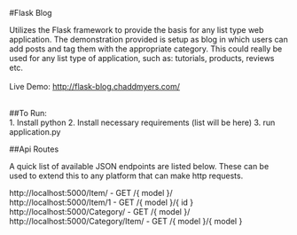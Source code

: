 #Flask Blog

Utilizes the Flask framework to provide the basis for any list type web application. The demonstration 
provided is setup as blog in which users can add posts and tag them with the appropriate category. This could really 
be used for any list type of application, such as: tutorials, products, reviews etc.<br /><br />
Live Demo: http://flask-blog.chaddmyers.com/<br />
<br />

##To Run:</b><br />
    1. Install python
    2. Install necessary requirements (list will be here)
    3. run application.py

##Api Routes

A quick list of available JSON endpoints are listed below. These can be used to extend this 
to any platform that can make http requests.

http://localhost:5000/Item/ - GET /{ model }/  <br />
http://localhost:5000/Item/1 - GET /{ model }/{ id }  <br />
http://localhost:5000/Category/ - GET /{ model }/  <br />
http://localhost:5000/Category/Item/ - GET /{ model }/{ model } <br />

